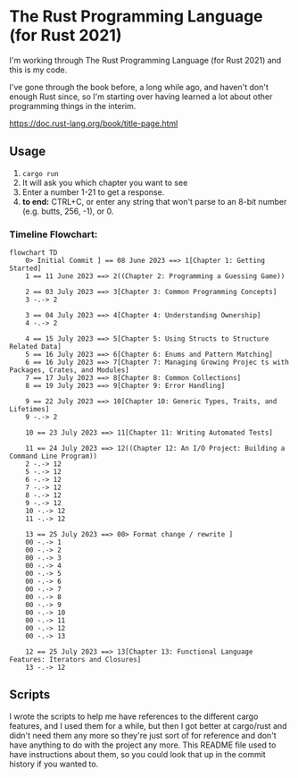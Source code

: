 # The Rust Programming Language (for Rust 2021)

I'm working through The Rust Programming Language (for Rust 2021) and this is my code.

I've gone through the book before, a long while ago, and haven't don't enough Rust since, so I'm starting over having learned a lot about other programming things in the interim.

https://doc.rust-lang.org/book/title-page.html

## Usage

1. `cargo run`
2. It will ask you which chapter you want to see
3. Enter a number 1-21 to get a response.
4. **to end:** CTRL+C, or enter any string that won't parse to an 8-bit number (e.g. butts, 256, -1), or 0.


### Timeline Flowchart: 

```mermaid 
flowchart TD
    0> Initial Commit ] == 08 June 2023 ==> 1[Chapter 1: Getting Started]
    1 == 11 June 2023 ==> 2((Chapter 2: Programming a Guessing Game))

    2 == 03 July 2023 ==> 3[Chapter 3: Common Programming Concepts]
    3 -.-> 2

    3 == 04 July 2023 ==> 4[Chapter 4: Understanding Ownership]
    4 -.-> 2

    4 == 15 July 2023 ==> 5[Chapter 5: Using Structs to Structure Related Data]
    5 == 16 July 2023 ==> 6[Chapter 6: Enums and Pattern Matching]
    6 == 16 July 2023 ==> 7[Chapter 7: Managing Growing Projec ts with Packages, Crates, and Modules]
    7 == 17 July 2023 ==> 8[Chapter 8: Common Collections]
    8 == 19 July 2023 ==> 9[Chapter 9: Error Handling]

    9 == 22 July 2023 ==> 10[Chapter 10: Generic Types, Traits, and Lifetimes]
    9 -.-> 2

    10 == 23 July 2023 ==> 11[Chapter 11: Writing Automated Tests]

    11 == 24 July 2023 ==> 12((Chapter 12: An I/O Project: Building a Command Line Program))
    2 -.-> 12
    5 -.-> 12
    6 -.-> 12
    7 -.-> 12
    8 -.-> 12
    9 -.-> 12
    10 -.-> 12
    11 -.-> 12

    13 == 25 July 2023 ==> 00> Format change / rewrite ]
    00 -.-> 1
    00 -.-> 2
    00 -.-> 3
    00 -.-> 4
    00 -.-> 5
    00 -.-> 6
    00 -.-> 7
    00 -.-> 8
    00 -.-> 9
    00 -.-> 10
    00 -.-> 11
    00 -.-> 12
    00 -.-> 13

    12 == 25 July 2023 ==> 13[Chapter 13: Functional Language Features: Iterators and Closures]
    13 -.-> 12
```

## Scripts

I wrote the scripts to help me have references to the different cargo features, and I used them for a while, but then I got better at cargo/rust and didn't need them any more so they're just sort of for reference and don't have anything to do with the project any more.  This README file used to have instructions about them, so you could look that up in the commit history if you wanted to.